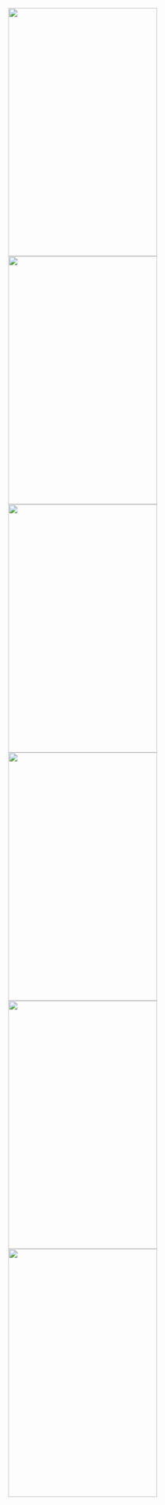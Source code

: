 <p float="left">
  <img src="https://user-images.githubusercontent.com/48331678/90118185-88351300-dd60-11ea-8e70-866a1664f1f9.gif" width="300" height="500" />
  <img src="https://user-images.githubusercontent.com/48331678/90118895-8f105580-dd61-11ea-8221-d82d20f5dddd.gif" width="300" height="500" /> 
  <img src="https://user-images.githubusercontent.com/48331678/90118721-54a6b880-dd61-11ea-9be1-2f43adf2a881.gif" width="300" height="500" />
  <img src="https://user-images.githubusercontent.com/48331678/90120723-be27c680-dd63-11ea-8e3f-da65a6fc55dc.gif" width="300" height="500" />   
  <img src="https://user-images.githubusercontent.com/48331678/90118642-39d44400-dd61-11ea-9f32-a08c09a0ff9d.gif" width="300" height="500" />   
  <img src="https://user-images.githubusercontent.com/48331678/90118654-3e98f800-dd61-11ea-8db5-c6699cba2698.gif" width="300" height="500" />    
</p>
